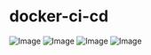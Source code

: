 # docker-ci-cd


![Image](https://github.com/user-attachments/assets/2e90ded5-ae4e-4633-9677-6acd7163a396)
![Image](https://github.com/user-attachments/assets/e6428525-c7d2-4f7c-adef-dbb9b14e8a67)
![Image](https://github.com/user-attachments/assets/a755dda7-8593-44b2-af7a-0037b635abd6)
![Image](https://github.com/user-attachments/assets/2a3dd398-e9aa-40f0-bd0f-6212a2ca6fb5)
